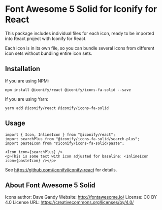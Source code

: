 # Font Awesome 5 Solid for Iconify for React

This package includes individual files for each icon, ready to be imported into React project with Iconify for React.

Each icon is in its own file, so you can bundle several icons from different icon sets without bundling entire icon sets.

## Installation

If you are using NPM:
```
npm install @iconify/react @iconify/icons-fa-solid --save
```

If you are using Yarn:
```
yarn add @iconify/react @iconify/icons-fa-solid
```

## Usage

```
import { Icon, InlineIcon } from "@iconify/react";
import searchPlus from "@iconify/icons-fa-solid/search-plus";
import pasteIcon from "@iconify/icons-fa-solid/paste";
```

```
<Icon icon={searchPlus} />
<p>This is some text with icon adjusted for baseline: <InlineIcon icon={pasteIcon} /></p>
```

See https://github.com/iconify/iconify-react for details.

## About Font Awesome 5 Solid

Icons author: Dave Gandy
Website: http://fontawesome.io/
License: CC BY 4.0
License URL: https://creativecommons.org/licenses/by/4.0/

